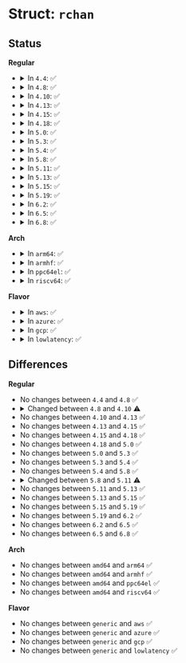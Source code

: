 # Struct: <code>rchan</code>

## Status
<b>Regular</b>
<ul>
<li>
<details>
<summary>In <code>4.4</code>: ✅</summary>

```c
struct rchan {
    u32 version;
    size_t subbuf_size;
    size_t n_subbufs;
    size_t alloc_size;
    struct rchan_callbacks *cb;
    struct kref kref;
    void *private_data;
    size_t last_toobig;
    struct rchan_buf * buf[256];
    int is_global;
    struct list_head list;
    struct dentry *parent;
    int has_base_filename;
    char base_filename[255];
};
```
</details>
</li>
<li>
<details>
<summary>In <code>4.8</code>: ✅</summary>

```c
struct rchan {
    u32 version;
    size_t subbuf_size;
    size_t n_subbufs;
    size_t alloc_size;
    struct rchan_callbacks *cb;
    struct kref kref;
    void *private_data;
    size_t last_toobig;
    struct rchan_buf * buf[256];
    int is_global;
    struct list_head list;
    struct dentry *parent;
    int has_base_filename;
    char base_filename[255];
};
```
</details>
</li>
<li>
<details>
<summary>In <code>4.10</code>: ✅</summary>

```c
struct rchan {
    u32 version;
    size_t subbuf_size;
    size_t n_subbufs;
    size_t alloc_size;
    struct rchan_callbacks *cb;
    struct kref kref;
    void *private_data;
    size_t last_toobig;
    struct rchan_buf **buf;
    int is_global;
    struct list_head list;
    struct dentry *parent;
    int has_base_filename;
    char base_filename[255];
};
```
</details>
</li>
<li>
<details>
<summary>In <code>4.13</code>: ✅</summary>

```c
struct rchan {
    u32 version;
    size_t subbuf_size;
    size_t n_subbufs;
    size_t alloc_size;
    struct rchan_callbacks *cb;
    struct kref kref;
    void *private_data;
    size_t last_toobig;
    struct rchan_buf **buf;
    int is_global;
    struct list_head list;
    struct dentry *parent;
    int has_base_filename;
    char base_filename[255];
};
```
</details>
</li>
<li>
<details>
<summary>In <code>4.15</code>: ✅</summary>

```c
struct rchan {
    u32 version;
    size_t subbuf_size;
    size_t n_subbufs;
    size_t alloc_size;
    struct rchan_callbacks *cb;
    struct kref kref;
    void *private_data;
    size_t last_toobig;
    struct rchan_buf **buf;
    int is_global;
    struct list_head list;
    struct dentry *parent;
    int has_base_filename;
    char base_filename[255];
};
```
</details>
</li>
<li>
<details>
<summary>In <code>4.18</code>: ✅</summary>

```c
struct rchan {
    u32 version;
    size_t subbuf_size;
    size_t n_subbufs;
    size_t alloc_size;
    struct rchan_callbacks *cb;
    struct kref kref;
    void *private_data;
    size_t last_toobig;
    struct rchan_buf **buf;
    int is_global;
    struct list_head list;
    struct dentry *parent;
    int has_base_filename;
    char base_filename[255];
};
```
</details>
</li>
<li>
<details>
<summary>In <code>5.0</code>: ✅</summary>

```c
struct rchan {
    u32 version;
    size_t subbuf_size;
    size_t n_subbufs;
    size_t alloc_size;
    struct rchan_callbacks *cb;
    struct kref kref;
    void *private_data;
    size_t last_toobig;
    struct rchan_buf **buf;
    int is_global;
    struct list_head list;
    struct dentry *parent;
    int has_base_filename;
    char base_filename[255];
};
```
</details>
</li>
<li>
<details>
<summary>In <code>5.3</code>: ✅</summary>

```c
struct rchan {
    u32 version;
    size_t subbuf_size;
    size_t n_subbufs;
    size_t alloc_size;
    struct rchan_callbacks *cb;
    struct kref kref;
    void *private_data;
    size_t last_toobig;
    struct rchan_buf **buf;
    int is_global;
    struct list_head list;
    struct dentry *parent;
    int has_base_filename;
    char base_filename[255];
};
```
</details>
</li>
<li>
<details>
<summary>In <code>5.4</code>: ✅</summary>

```c
struct rchan {
    u32 version;
    size_t subbuf_size;
    size_t n_subbufs;
    size_t alloc_size;
    struct rchan_callbacks *cb;
    struct kref kref;
    void *private_data;
    size_t last_toobig;
    struct rchan_buf **buf;
    int is_global;
    struct list_head list;
    struct dentry *parent;
    int has_base_filename;
    char base_filename[255];
};
```
</details>
</li>
<li>
<details>
<summary>In <code>5.8</code>: ✅</summary>

```c
struct rchan {
    u32 version;
    size_t subbuf_size;
    size_t n_subbufs;
    size_t alloc_size;
    struct rchan_callbacks *cb;
    struct kref kref;
    void *private_data;
    size_t last_toobig;
    struct rchan_buf **buf;
    int is_global;
    struct list_head list;
    struct dentry *parent;
    int has_base_filename;
    char base_filename[255];
};
```
</details>
</li>
<li>
<details>
<summary>In <code>5.11</code>: ✅</summary>

```c
struct rchan {
    u32 version;
    size_t subbuf_size;
    size_t n_subbufs;
    size_t alloc_size;
    const struct rchan_callbacks *cb;
    struct kref kref;
    void *private_data;
    size_t last_toobig;
    struct rchan_buf **buf;
    int is_global;
    struct list_head list;
    struct dentry *parent;
    int has_base_filename;
    char base_filename[255];
};
```
</details>
</li>
<li>
<details>
<summary>In <code>5.13</code>: ✅</summary>

```c
struct rchan {
    u32 version;
    size_t subbuf_size;
    size_t n_subbufs;
    size_t alloc_size;
    const struct rchan_callbacks *cb;
    struct kref kref;
    void *private_data;
    size_t last_toobig;
    struct rchan_buf **buf;
    int is_global;
    struct list_head list;
    struct dentry *parent;
    int has_base_filename;
    char base_filename[255];
};
```
</details>
</li>
<li>
<details>
<summary>In <code>5.15</code>: ✅</summary>

```c
struct rchan {
    u32 version;
    size_t subbuf_size;
    size_t n_subbufs;
    size_t alloc_size;
    const struct rchan_callbacks *cb;
    struct kref kref;
    void *private_data;
    size_t last_toobig;
    struct rchan_buf **buf;
    int is_global;
    struct list_head list;
    struct dentry *parent;
    int has_base_filename;
    char base_filename[255];
};
```
</details>
</li>
<li>
<details>
<summary>In <code>5.19</code>: ✅</summary>

```c
struct rchan {
    u32 version;
    size_t subbuf_size;
    size_t n_subbufs;
    size_t alloc_size;
    const struct rchan_callbacks *cb;
    struct kref kref;
    void *private_data;
    size_t last_toobig;
    struct rchan_buf **buf;
    int is_global;
    struct list_head list;
    struct dentry *parent;
    int has_base_filename;
    char base_filename[255];
};
```
</details>
</li>
<li>
<details>
<summary>In <code>6.2</code>: ✅</summary>

```c
struct rchan {
    u32 version;
    size_t subbuf_size;
    size_t n_subbufs;
    size_t alloc_size;
    const struct rchan_callbacks *cb;
    struct kref kref;
    void *private_data;
    size_t last_toobig;
    struct rchan_buf **buf;
    int is_global;
    struct list_head list;
    struct dentry *parent;
    int has_base_filename;
    char base_filename[255];
};
```
</details>
</li>
<li>
<details>
<summary>In <code>6.5</code>: ✅</summary>

```c
struct rchan {
    u32 version;
    size_t subbuf_size;
    size_t n_subbufs;
    size_t alloc_size;
    const struct rchan_callbacks *cb;
    struct kref kref;
    void *private_data;
    size_t last_toobig;
    struct rchan_buf **buf;
    int is_global;
    struct list_head list;
    struct dentry *parent;
    int has_base_filename;
    char base_filename[255];
};
```
</details>
</li>
<li>
<details>
<summary>In <code>6.8</code>: ✅</summary>

```c
struct rchan {
    u32 version;
    size_t subbuf_size;
    size_t n_subbufs;
    size_t alloc_size;
    const struct rchan_callbacks *cb;
    struct kref kref;
    void *private_data;
    size_t last_toobig;
    struct rchan_buf **buf;
    int is_global;
    struct list_head list;
    struct dentry *parent;
    int has_base_filename;
    char base_filename[255];
};
```
</details>
</li>
</ul>
<b>Arch</b>
<ul>
<li>
<details>
<summary>In <code>arm64</code>: ✅</summary>

```c
struct rchan {
    u32 version;
    size_t subbuf_size;
    size_t n_subbufs;
    size_t alloc_size;
    struct rchan_callbacks *cb;
    struct kref kref;
    void *private_data;
    size_t last_toobig;
    struct rchan_buf **buf;
    int is_global;
    struct list_head list;
    struct dentry *parent;
    int has_base_filename;
    char base_filename[255];
};
```
</details>
</li>
<li>
<details>
<summary>In <code>armhf</code>: ✅</summary>

```c
struct rchan {
    u32 version;
    size_t subbuf_size;
    size_t n_subbufs;
    size_t alloc_size;
    struct rchan_callbacks *cb;
    struct kref kref;
    void *private_data;
    size_t last_toobig;
    struct rchan_buf **buf;
    int is_global;
    struct list_head list;
    struct dentry *parent;
    int has_base_filename;
    char base_filename[255];
};
```
</details>
</li>
<li>
<details>
<summary>In <code>ppc64el</code>: ✅</summary>

```c
struct rchan {
    u32 version;
    size_t subbuf_size;
    size_t n_subbufs;
    size_t alloc_size;
    struct rchan_callbacks *cb;
    struct kref kref;
    void *private_data;
    size_t last_toobig;
    struct rchan_buf **buf;
    int is_global;
    struct list_head list;
    struct dentry *parent;
    int has_base_filename;
    char base_filename[255];
};
```
</details>
</li>
<li>
<details>
<summary>In <code>riscv64</code>: ✅</summary>

```c
struct rchan {
    u32 version;
    size_t subbuf_size;
    size_t n_subbufs;
    size_t alloc_size;
    struct rchan_callbacks *cb;
    struct kref kref;
    void *private_data;
    size_t last_toobig;
    struct rchan_buf **buf;
    int is_global;
    struct list_head list;
    struct dentry *parent;
    int has_base_filename;
    char base_filename[255];
};
```
</details>
</li>
</ul>
<b>Flavor</b>
<ul>
<li>
<details>
<summary>In <code>aws</code>: ✅</summary>

```c
struct rchan {
    u32 version;
    size_t subbuf_size;
    size_t n_subbufs;
    size_t alloc_size;
    struct rchan_callbacks *cb;
    struct kref kref;
    void *private_data;
    size_t last_toobig;
    struct rchan_buf **buf;
    int is_global;
    struct list_head list;
    struct dentry *parent;
    int has_base_filename;
    char base_filename[255];
};
```
</details>
</li>
<li>
<details>
<summary>In <code>azure</code>: ✅</summary>

```c
struct rchan {
    u32 version;
    size_t subbuf_size;
    size_t n_subbufs;
    size_t alloc_size;
    struct rchan_callbacks *cb;
    struct kref kref;
    void *private_data;
    size_t last_toobig;
    struct rchan_buf **buf;
    int is_global;
    struct list_head list;
    struct dentry *parent;
    int has_base_filename;
    char base_filename[255];
};
```
</details>
</li>
<li>
<details>
<summary>In <code>gcp</code>: ✅</summary>

```c
struct rchan {
    u32 version;
    size_t subbuf_size;
    size_t n_subbufs;
    size_t alloc_size;
    struct rchan_callbacks *cb;
    struct kref kref;
    void *private_data;
    size_t last_toobig;
    struct rchan_buf **buf;
    int is_global;
    struct list_head list;
    struct dentry *parent;
    int has_base_filename;
    char base_filename[255];
};
```
</details>
</li>
<li>
<details>
<summary>In <code>lowlatency</code>: ✅</summary>

```c
struct rchan {
    u32 version;
    size_t subbuf_size;
    size_t n_subbufs;
    size_t alloc_size;
    struct rchan_callbacks *cb;
    struct kref kref;
    void *private_data;
    size_t last_toobig;
    struct rchan_buf **buf;
    int is_global;
    struct list_head list;
    struct dentry *parent;
    int has_base_filename;
    char base_filename[255];
};
```
</details>
</li>
</ul>

## Differences
<b>Regular</b>
<ul>
<li>
No changes between <code>4.4</code> and <code>4.8</code> ✅
</li>
<li>
<details>
<summary>Changed between <code>4.8</code> and <code>4.10</code> ⚠️</summary>
<ul>
<li>
<b>Field type changed. </b>
<code>struct rchan_buf * buf[256]</code> ➡️ <code>struct rchan_buf **buf</code>
</li>
</ul>
</details>
</li>
<li>
No changes between <code>4.10</code> and <code>4.13</code> ✅
</li>
<li>
No changes between <code>4.13</code> and <code>4.15</code> ✅
</li>
<li>
No changes between <code>4.15</code> and <code>4.18</code> ✅
</li>
<li>
No changes between <code>4.18</code> and <code>5.0</code> ✅
</li>
<li>
No changes between <code>5.0</code> and <code>5.3</code> ✅
</li>
<li>
No changes between <code>5.3</code> and <code>5.4</code> ✅
</li>
<li>
No changes between <code>5.4</code> and <code>5.8</code> ✅
</li>
<li>
<details>
<summary>Changed between <code>5.8</code> and <code>5.11</code> ⚠️</summary>
<ul>
<li>
<b>Field type changed. </b>
<code>struct rchan_callbacks *cb</code> ➡️ <code>const struct rchan_callbacks *cb</code>
</li>
</ul>
</details>
</li>
<li>
No changes between <code>5.11</code> and <code>5.13</code> ✅
</li>
<li>
No changes between <code>5.13</code> and <code>5.15</code> ✅
</li>
<li>
No changes between <code>5.15</code> and <code>5.19</code> ✅
</li>
<li>
No changes between <code>5.19</code> and <code>6.2</code> ✅
</li>
<li>
No changes between <code>6.2</code> and <code>6.5</code> ✅
</li>
<li>
No changes between <code>6.5</code> and <code>6.8</code> ✅
</li>
</ul>
<b>Arch</b>
<ul>
<li>
No changes between <code>amd64</code> and <code>arm64</code> ✅
</li>
<li>
No changes between <code>amd64</code> and <code>armhf</code> ✅
</li>
<li>
No changes between <code>amd64</code> and <code>ppc64el</code> ✅
</li>
<li>
No changes between <code>amd64</code> and <code>riscv64</code> ✅
</li>
</ul>
<b>Flavor</b>
<ul>
<li>
No changes between <code>generic</code> and <code>aws</code> ✅
</li>
<li>
No changes between <code>generic</code> and <code>azure</code> ✅
</li>
<li>
No changes between <code>generic</code> and <code>gcp</code> ✅
</li>
<li>
No changes between <code>generic</code> and <code>lowlatency</code> ✅
</li>
</ul>
